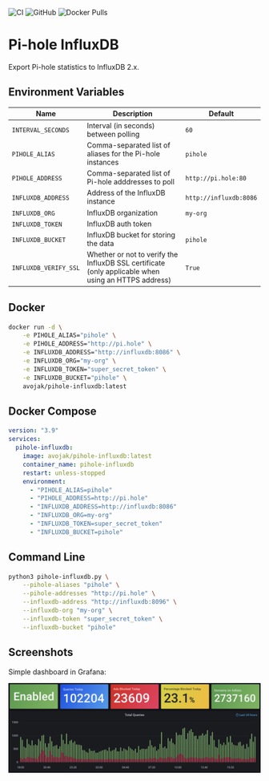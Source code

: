 ![CI](https://github.com/avojak/pihole-influxdb/workflows/CI/badge.svg)
![GitHub](https://img.shields.io/github/license/avojak/pihole-influxdb)
![Docker Pulls](https://img.shields.io/docker/pulls/avojak/pihole-influxdb)

# Pi-hole InfluxDB

Export Pi-hole statistics to InfluxDB 2.x.

## Environment Variables

| Name | Description | Default |
| ---- | ----------- | ------- |
| `INTERVAL_SECONDS` | Interval (in seconds) between polling | `60` |
| `PIHOLE_ALIAS` | Comma-separated list of aliases for the Pi-hole instances | `pihole` |
| `PIHOLE_ADDRESS` | Comma-separated list of Pi-hole adddresses to poll | `http://pi.hole:80` |
| `INFLUXDB_ADDRESS` | Address of the InfluxDB instance | `http://influxdb:8086` |
| `INFLUXDB_ORG` | InfluxDB organization | `my-org` |
| `INFLUXDB_TOKEN` | InfluxDB auth token |  |
| `INFLUXDB_BUCKET` | InfluxDB bucket for storing the data | `pihole` |
| `INFLUXDB_VERIFY_SSL` | Whether or not to verify the InfluxDB SSL certificate (only applicable when using an HTTPS address) | `True` |

## Docker

```bash
docker run -d \
    -e PIHOLE_ALIAS="pihole" \
    -e PIHOLE_ADDRESS="http://pi.hole" \
    -e INFLUXDB_ADDRESS="http://influxdb:8086" \
    -e INFLUXDB_ORG="my-org" \
    -e INFLUXDB_TOKEN="super_secret_token" \
    -e INFLUXDB_BUCKET="pihole" \
    avojak/pihole-influxdb:latest
```

## Docker Compose

```yaml
version: "3.9"
services:
  pihole-influxdb:
    image: avojak/pihole-influxdb:latest
    container_name: pihole-influxdb
    restart: unless-stopped
    environment:
      - "PIHOLE_ALIAS=pihole"
      - "PIHOLE_ADDRESS=http://pi.hole"
      - "INFLUXDB_ADDRESS=http://influxdb:8086"
      - "INFLUXDB_ORG=my-org"
      - "INFLUXDB_TOKEN=super_secret_token"
      - "INFLUXDB_BUCKET=pihole"
```

## Command Line

```bash
python3 pihole-influxdb.py \
    --pihole-aliases "pihole" \
    --pihole-addresses "http://pi.hole" \
    --influxdb-address "http://influxdb:8096" \
    --influxdb-org "my-org" \
    --influxdb-token "super_secret_token" \
    --influxdb-bucket "pihole"
```

## Screenshots

Simple dashboard in Grafana:

![Dashboard](screenshots/dashboard.png)